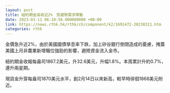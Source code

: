 ```yaml
---
layout: post
title: 紐約期金高收近2%　受避險需求帶動
date: 2023-03-11 06:10:58.000000000 +08:00
link: https://news.rthk.hk/rthk/ch/component/k2/1691472-20230311.htm
categories: rthk
---
```


金價急升近2%，由於美國國債孳息率下跌，加上矽谷銀行倒閉造成的憂慮，掩蓋美國上月非農業新增職位強勁的影響，避險資金流入金市。

紐約期金收報每盎司1867.2美元，升32.6美元，升幅1.8%。本周累計升約0.7%，連升兩星期。

現貨金升穿每盎司1870美元水平，創2月14日以來新高，較早時徘徊1868美元附近。
